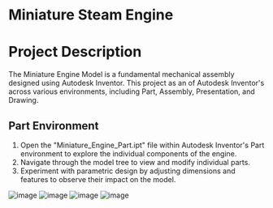 # Miniature Steam Engine 
# Project Description
The Miniature Engine Model is a fundamental mechanical assembly designed using Autodesk Inventor. This project  as an of Autodesk Inventor's across various environments, including Part, Assembly, Presentation, and Drawing. 
## Part Environment
1. Open the "Miniature_Engine_Part.ipt" file within Autodesk Inventor's Part environment to explore the individual components of the engine.
2. Navigate through the model tree to view and modify individual parts.
3. Experiment with parametric design by adjusting dimensions and features to observe their impact on the model.
   
![image](https://github.com/vanhau13032001/3D_INVENTOR/assets/131149905/a5e7f29b-e029-4b93-a264-1839526e168d)
![image](https://github.com/vanhau13032001/3D_INVENTOR/assets/131149905/a9125d40-dea9-4a92-8aa1-3512f39cd31e)
![image](https://github.com/vanhau13032001/3D_INVENTOR/assets/131149905/9fbfd7ad-1848-4c00-9c30-b3758912c16f)
![image](https://github.com/vanhau13032001/3D_INVENTOR/assets/131149905/8c91ffce-c97c-4b49-9cc2-735d2f7b4b4f)

